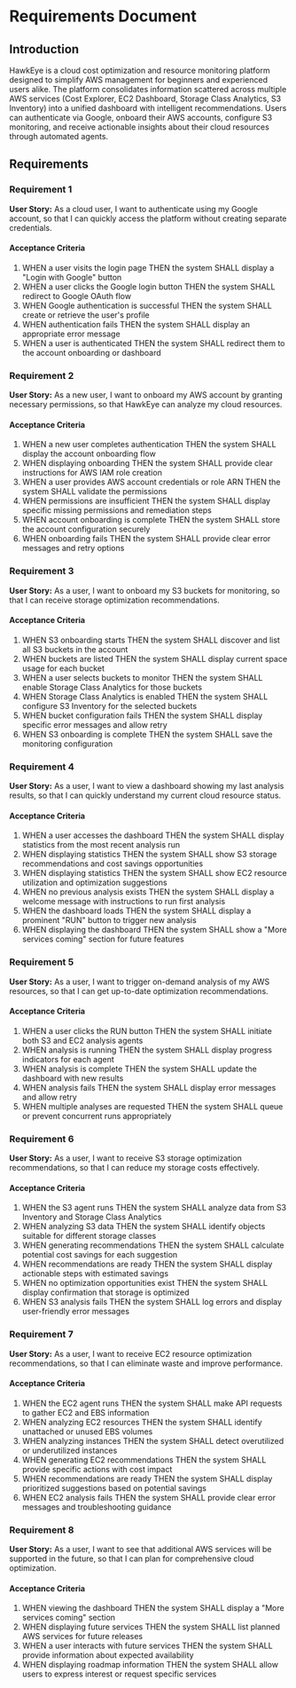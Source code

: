 # Requirements Document

## Introduction

HawkEye is a cloud cost optimization and resource monitoring platform designed to simplify AWS management for beginners and experienced users alike. The platform consolidates information scattered across multiple AWS services (Cost Explorer, EC2 Dashboard, Storage Class Analytics, S3 Inventory) into a unified dashboard with intelligent recommendations. Users can authenticate via Google, onboard their AWS accounts, configure S3 monitoring, and receive actionable insights about their cloud resources through automated agents.

## Requirements

### Requirement 1

**User Story:** As a cloud user, I want to authenticate using my Google account, so that I can quickly access the platform without creating separate credentials.

#### Acceptance Criteria

1. WHEN a user visits the login page THEN the system SHALL display a "Login with Google" button
2. WHEN a user clicks the Google login button THEN the system SHALL redirect to Google OAuth flow
3. WHEN Google authentication is successful THEN the system SHALL create or retrieve the user's profile
4. WHEN authentication fails THEN the system SHALL display an appropriate error message
5. WHEN a user is authenticated THEN the system SHALL redirect them to the account onboarding or dashboard

### Requirement 2

**User Story:** As a new user, I want to onboard my AWS account by granting necessary permissions, so that HawkEye can analyze my cloud resources.

#### Acceptance Criteria

1. WHEN a new user completes authentication THEN the system SHALL display the account onboarding flow
2. WHEN displaying onboarding THEN the system SHALL provide clear instructions for AWS IAM role creation
3. WHEN a user provides AWS account credentials or role ARN THEN the system SHALL validate the permissions
4. WHEN permissions are insufficient THEN the system SHALL display specific missing permissions and remediation steps
5. WHEN account onboarding is complete THEN the system SHALL store the account configuration securely
6. WHEN onboarding fails THEN the system SHALL provide clear error messages and retry options

### Requirement 3

**User Story:** As a user, I want to onboard my S3 buckets for monitoring, so that I can receive storage optimization recommendations.

#### Acceptance Criteria

1. WHEN S3 onboarding starts THEN the system SHALL discover and list all S3 buckets in the account
2. WHEN buckets are listed THEN the system SHALL display current space usage for each bucket
3. WHEN a user selects buckets to monitor THEN the system SHALL enable Storage Class Analytics for those buckets
4. WHEN Storage Class Analytics is enabled THEN the system SHALL configure S3 Inventory for the selected buckets
5. WHEN bucket configuration fails THEN the system SHALL display specific error messages and allow retry
6. WHEN S3 onboarding is complete THEN the system SHALL save the monitoring configuration

### Requirement 4

**User Story:** As a user, I want to view a dashboard showing my last analysis results, so that I can quickly understand my current cloud resource status.

#### Acceptance Criteria

1. WHEN a user accesses the dashboard THEN the system SHALL display statistics from the most recent analysis run
2. WHEN displaying statistics THEN the system SHALL show S3 storage recommendations and cost savings opportunities
3. WHEN displaying statistics THEN the system SHALL show EC2 resource utilization and optimization suggestions
4. WHEN no previous analysis exists THEN the system SHALL display a welcome message with instructions to run first analysis
5. WHEN the dashboard loads THEN the system SHALL display a prominent "RUN" button to trigger new analysis
6. WHEN displaying the dashboard THEN the system SHALL show a "More services coming" section for future features

### Requirement 5

**User Story:** As a user, I want to trigger on-demand analysis of my AWS resources, so that I can get up-to-date optimization recommendations.

#### Acceptance Criteria

1. WHEN a user clicks the RUN button THEN the system SHALL initiate both S3 and EC2 analysis agents
2. WHEN analysis is running THEN the system SHALL display progress indicators for each agent
3. WHEN analysis is complete THEN the system SHALL update the dashboard with new results
4. WHEN analysis fails THEN the system SHALL display error messages and allow retry
5. WHEN multiple analyses are requested THEN the system SHALL queue or prevent concurrent runs appropriately

### Requirement 6

**User Story:** As a user, I want to receive S3 storage optimization recommendations, so that I can reduce my storage costs effectively.

#### Acceptance Criteria

1. WHEN the S3 agent runs THEN the system SHALL analyze data from S3 Inventory and Storage Class Analytics
2. WHEN analyzing S3 data THEN the system SHALL identify objects suitable for different storage classes
3. WHEN generating recommendations THEN the system SHALL calculate potential cost savings for each suggestion
4. WHEN recommendations are ready THEN the system SHALL display actionable steps with estimated savings
5. WHEN no optimization opportunities exist THEN the system SHALL display confirmation that storage is optimized
6. WHEN S3 analysis fails THEN the system SHALL log errors and display user-friendly error messages

### Requirement 7

**User Story:** As a user, I want to receive EC2 resource optimization recommendations, so that I can eliminate waste and improve performance.

#### Acceptance Criteria

1. WHEN the EC2 agent runs THEN the system SHALL make API requests to gather EC2 and EBS information
2. WHEN analyzing EC2 resources THEN the system SHALL identify unattached or unused EBS volumes
3. WHEN analyzing instances THEN the system SHALL detect overutilized or underutilized instances
4. WHEN generating EC2 recommendations THEN the system SHALL provide specific actions with cost impact
5. WHEN recommendations are ready THEN the system SHALL display prioritized suggestions based on potential savings
6. WHEN EC2 analysis fails THEN the system SHALL provide clear error messages and troubleshooting guidance

### Requirement 8

**User Story:** As a user, I want to see that additional AWS services will be supported in the future, so that I can plan for comprehensive cloud optimization.

#### Acceptance Criteria

1. WHEN viewing the dashboard THEN the system SHALL display a "More services coming" section
2. WHEN displaying future services THEN the system SHALL list planned AWS services for future releases
3. WHEN a user interacts with future services THEN the system SHALL provide information about expected availability
4. WHEN displaying roadmap information THEN the system SHALL allow users to express interest or request specific services